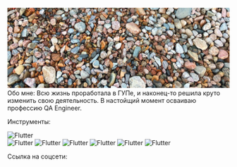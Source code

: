 ![Header](https://github.com/IrinaNastavneva/IrinaNastavneva/blob/main/assets/photo_5465451149969702550_y.jpg)
Обо мне: Всю жизнь проработала в ГУПе, и наконец-то решила круто изменить свою деятельность. В настойщий момент осваиваю профессию QA Engineer.

Инструменты:

![Flutter](https://img.shields.io/badge/-<Redmine>-<yellowgreen>?style=social&logo=appveyor)	
![Flutter](https://img.shields.io/badge/-<Mantis>-<yellowgreen>?style=social&logo=appveyor)
![Flutter](https://img.shields.io/badge/-<Bugzila>-<yellowgreen>?style=social&logo=appveyor)
![Flutter](https://img.shields.io/badge/-<Ситечко>-<yellowgreen>?style=social&logo=appveyor)
![Flutter](https://img.shields.io/badge/-<Jira>-<yellowgreen>?style=social&logo=appveyor)
![Flutter](https://img.shields.io/badge/-<Git>-<yellowgreen>?style=social&logo=appveyor)
![Flutter](https://img.shields.io/badge/-<SQL>-<yellowgreen>?style=social&logo=appveyor)

Ссылка на соцсети: